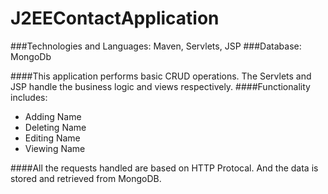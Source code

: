 # J2EEContactApplication

###Technologies and Languages: Maven, Servlets, JSP
###Database: MongoDb

####This application performs basic CRUD operations. The Servlets and JSP handle the business logic and views respectively.
####Functionality includes:
* Adding Name 
* Deleting Name
* Editing Name
* Viewing Name

####All the requests handled are based on HTTP Protocal. And the data is stored and retrieved from MongoDB.
